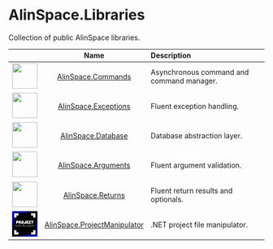 # AlinSpace.Libraries
Collection of public AlinSpace libraries.

|  | Name | Description |
| ------------- |:-------------:|:-----|
| <img src="https://github.com/onixion/AlinSpace.Commands/blob/main/Assets/Icon.png" width="50" height="50"> | [AlinSpace.Commands](https://github.com/onixion/AlinSpace.Commands/) | Asynchronous command and command manager. |
| <img src="https://github.com/onixion/AlinSpace.Exceptions/blob/main/Assets/Icon.png" width="50" height="50"> | [AlinSpace.Exceptions](https://github.com/onixion/AlinSpace.Exceptions/) | Fluent exception handling. |
| <img src="https://github.com/onixion/AlinSpace.Database/blob/main/Assets/Icon.png" width="50" height="50"> | [AlinSpace.Database](https://github.com/onixion/AlinSpace.Database/) | Database abstraction layer. |
| <img src="https://github.com/onixion/AlinSpace.Arguments/blob/main/Assets/Icon.png" width="50" height="50"> | [AlinSpace.Arguments](https://github.com/onixion/AlinSpace.Arguments/) | Fluent argument validation. |
| <img src="https://github.com/onixion/AlinSpace.Returns/blob/main/Assets/Icon.png" width="50" height="50"> | [AlinSpace.Returns](https://github.com/onixion/AlinSpace.Returns/) | Fluent return results and optionals. |
| <img src="https://github.com/onixion/AlinSpace.ProjectManipulator/blob/main/Assets/Icon.png" width="50" height="50"> | [AlinSpace.ProjectManipulator](https://github.com/onixion/AlinSpace.ProjectManipulator/) | .NET project file manipulator. |



